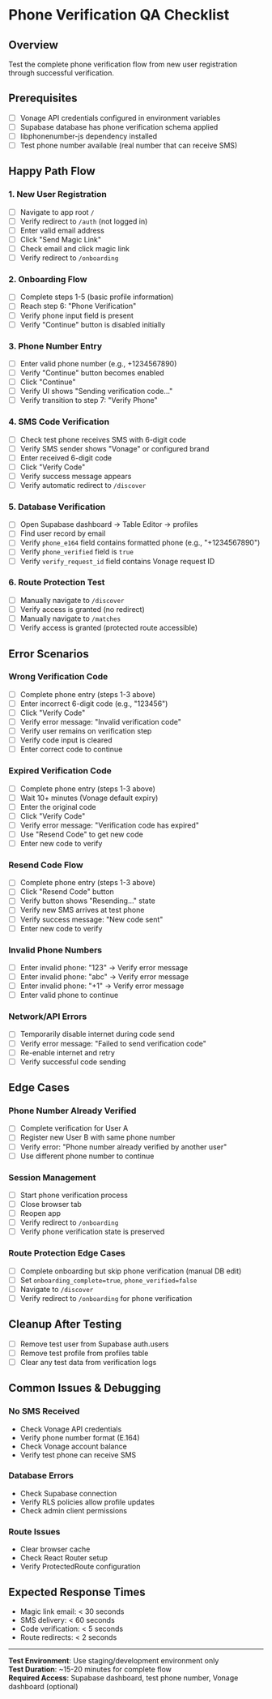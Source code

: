 # Phone Verification QA Checklist

## Overview
Test the complete phone verification flow from new user registration through successful verification.

## Prerequisites
- [ ] Vonage API credentials configured in environment variables
- [ ] Supabase database has phone verification schema applied
- [ ] libphonenumber-js dependency installed
- [ ] Test phone number available (real number that can receive SMS)

## Happy Path Flow

### 1. New User Registration
- [ ] Navigate to app root `/`
- [ ] Verify redirect to `/auth` (not logged in)
- [ ] Enter valid email address
- [ ] Click "Send Magic Link"
- [ ] Check email and click magic link
- [ ] Verify redirect to `/onboarding`

### 2. Onboarding Flow
- [ ] Complete steps 1-5 (basic profile information)
- [ ] Reach step 6: "Phone Verification"
- [ ] Verify phone input field is present
- [ ] Verify "Continue" button is disabled initially

### 3. Phone Number Entry
- [ ] Enter valid phone number (e.g., +1234567890)
- [ ] Verify "Continue" button becomes enabled
- [ ] Click "Continue"
- [ ] Verify UI shows "Sending verification code..."
- [ ] Verify transition to step 7: "Verify Phone"

### 4. SMS Code Verification
- [ ] Check test phone receives SMS with 6-digit code
- [ ] Verify SMS sender shows "Vonage" or configured brand
- [ ] Enter received 6-digit code
- [ ] Click "Verify Code"
- [ ] Verify success message appears
- [ ] Verify automatic redirect to `/discover`

### 5. Database Verification
- [ ] Open Supabase dashboard → Table Editor → profiles
- [ ] Find user record by email
- [ ] Verify `phone_e164` field contains formatted phone (e.g., "+1234567890")
- [ ] Verify `phone_verified` field is `true`
- [ ] Verify `verify_request_id` field contains Vonage request ID

### 6. Route Protection Test
- [ ] Manually navigate to `/discover`
- [ ] Verify access is granted (no redirect)
- [ ] Manually navigate to `/matches`
- [ ] Verify access is granted (protected route accessible)

## Error Scenarios

### Wrong Verification Code
- [ ] Complete phone entry (steps 1-3 above)
- [ ] Enter incorrect 6-digit code (e.g., "123456")
- [ ] Click "Verify Code"
- [ ] Verify error message: "Invalid verification code"
- [ ] Verify user remains on verification step
- [ ] Verify code input is cleared
- [ ] Enter correct code to continue

### Expired Verification Code
- [ ] Complete phone entry (steps 1-3 above)
- [ ] Wait 10+ minutes (Vonage default expiry)
- [ ] Enter the original code
- [ ] Click "Verify Code"
- [ ] Verify error message: "Verification code has expired"
- [ ] Use "Resend Code" to get new code
- [ ] Enter new code to verify

### Resend Code Flow
- [ ] Complete phone entry (steps 1-3 above)
- [ ] Click "Resend Code" button
- [ ] Verify button shows "Resending..." state
- [ ] Verify new SMS arrives at test phone
- [ ] Verify success message: "New code sent"
- [ ] Enter new code to verify

### Invalid Phone Numbers
- [ ] Enter invalid phone: "123" → Verify error message
- [ ] Enter invalid phone: "abc" → Verify error message  
- [ ] Enter invalid phone: "+1" → Verify error message
- [ ] Enter valid phone to continue

### Network/API Errors
- [ ] Temporarily disable internet during code send
- [ ] Verify error message: "Failed to send verification code"
- [ ] Re-enable internet and retry
- [ ] Verify successful code sending

## Edge Cases

### Phone Number Already Verified
- [ ] Complete verification for User A
- [ ] Register new User B with same phone number
- [ ] Verify error: "Phone number already verified by another user"
- [ ] Use different phone number to continue

### Session Management
- [ ] Start phone verification process
- [ ] Close browser tab
- [ ] Reopen app
- [ ] Verify redirect to `/onboarding` 
- [ ] Verify phone verification state is preserved

### Route Protection Edge Cases
- [ ] Complete onboarding but skip phone verification (manual DB edit)
- [ ] Set `onboarding_complete=true`, `phone_verified=false`
- [ ] Navigate to `/discover`
- [ ] Verify redirect to `/onboarding` for phone verification

## Cleanup After Testing
- [ ] Remove test user from Supabase auth.users
- [ ] Remove test profile from profiles table
- [ ] Clear any test data from verification logs

## Common Issues & Debugging

### No SMS Received
- Check Vonage API credentials
- Verify phone number format (E.164)
- Check Vonage account balance
- Verify test phone can receive SMS

### Database Errors
- Check Supabase connection
- Verify RLS policies allow profile updates
- Check admin client permissions

### Route Issues
- Clear browser cache
- Check React Router setup
- Verify ProtectedRoute configuration

## Expected Response Times
- Magic link email: < 30 seconds
- SMS delivery: < 60 seconds  
- Code verification: < 5 seconds
- Route redirects: < 2 seconds

---

**Test Environment**: Use staging/development environment only  
**Test Duration**: ~15-20 minutes for complete flow  
**Required Access**: Supabase dashboard, test phone number, Vonage dashboard (optional)